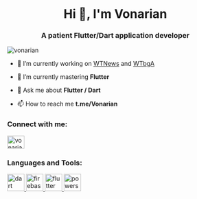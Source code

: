 <h1 align="center">Hi 👋, I'm Vonarian</h1>
<h3 align="center">A patient Flutter/Dart application developer</h3>

<p align="left"> <img src="https://komarev.com/ghpvc/?username=vonarian&label=Profile%20views&color=0e75b6&style=flat" alt="vonarian" /> </p>

- 🔭 I’m currently working on [WTNews](https://github.com/Vonarian/wtnews) and [WTbgA](https://github.com/Vonarian/wtbga)

- 🌱 I’m currently mastering **Flutter**

- 💬 Ask me about **Flutter / Dart**

- 📫 How to reach me **t.me/Vonarian**

<h3 align="left">Connect with me:</h3>
<p align="left">
<a href="https://instagram.com/vonarianthegreat" target="blank"><img align="center" src="https://raw.githubusercontent.com/rahuldkjain/github-profile-readme-generator/master/src/images/icons/Social/instagram.svg" alt="vonarianthegreat" height="30" width="40" /></a>
</p>

<h3 align="left">Languages and Tools:</h3>
<p align="left"> <a href="https://dart.dev" target="_blank" rel="noreferrer"> <img src="https://www.vectorlogo.zone/logos/dartlang/dartlang-icon.svg" alt="dart" width="40" height="40"/> </a> <a href="https://firebase.google.com/" target="_blank" rel="noreferrer"> <img src="https://www.vectorlogo.zone/logos/firebase/firebase-icon.svg" alt="firebase" width="40" height="40"/> </a> <a href="https://flutter.dev" target="_blank" rel="noreferrer"> <img src="https://www.vectorlogo.zone/logos/flutterio/flutterio-icon.svg" alt="flutter" width="40" height="40"/> </a> <a href="https://learn.microsoft.com/en-us/powershell/" target="_blank" rel="noreferrer"> <img src="https://raw.githubusercontent.com/gist/Xainey/d5bde7d01dcbac51ac951810e94313aa/raw/6c858c46726541b48ddaaebab29c41c07a196394/PowerShell.svg" alt="powershell" width="40" height="40"/> </a> </p>
